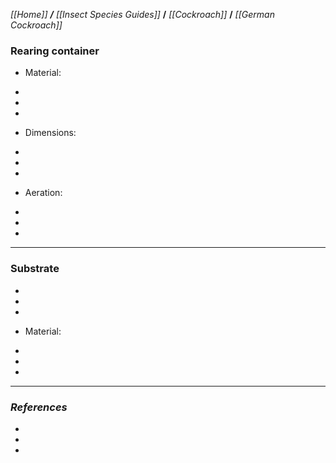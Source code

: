 _[[Home]] **/** [[Insect Species Guides]]_ **/** _[[Cockroach]]_ **/** _[[German Cockroach]]_

### Rearing container


* Material:

-
-
-

* Dimensions: 

-
-
-
* Aeration:

-
-
-

***

### **Substrate**

-
-
-

* Material:

-
-
-
***

### *References*

-
-
-
